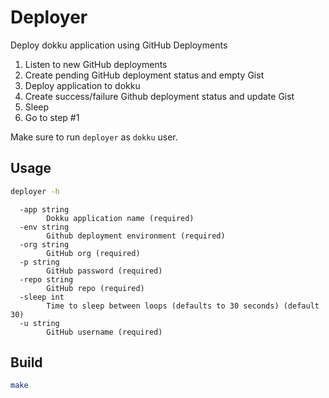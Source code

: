 # Deployer

Deploy dokku application using GitHub Deployments

1. Listen to new GitHub deployments
2. Create pending GitHub deployment status and empty Gist
3. Deploy application to dokku
4. Create success/failure Github deployment status and update Gist
5. Sleep
6. Go to step #1

Make sure to run `deployer` as `dokku` user.

## Usage

```bash
deployer -h
```

```
  -app string
    	Dokku application name (required)
  -env string
    	Github deployment environment (required)
  -org string
    	GitHub org (required)
  -p string
    	GitHub password (required)
  -repo string
    	GitHub repo (required)
  -sleep int
    	Time to sleep between loops (defaults to 30 seconds) (default 30)
  -u string
    	GitHub username (required)
```

## Build

```bash
make
```
